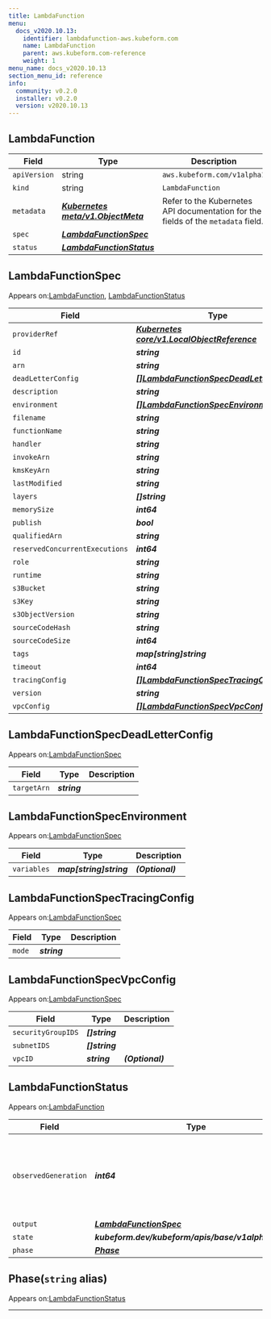 ```yaml
---
title: LambdaFunction
menu:
  docs_v2020.10.13:
    identifier: lambdafunction-aws.kubeform.com
    name: LambdaFunction
    parent: aws.kubeform.com-reference
    weight: 1
menu_name: docs_v2020.10.13
section_menu_id: reference
info:
  community: v0.2.0
  installer: v0.2.0
  version: v2020.10.13
---
```


## LambdaFunction
| Field | Type | Description |
| ------ | ----- | ----------- |
| `apiVersion` | string | `aws.kubeform.com/v1alpha1` |
|    `kind` | string | `LambdaFunction` |
| `metadata` | ***[Kubernetes meta/v1.ObjectMeta](https://kubernetes.io/docs/reference/generated/kubernetes-api/v1.13/#objectmeta-v1-meta)***|Refer to the Kubernetes API documentation for the fields of the `metadata` field.|
| `spec` | ***[LambdaFunctionSpec](#lambdafunctionspec)***||
| `status` | ***[LambdaFunctionStatus](#lambdafunctionstatus)***||
## LambdaFunctionSpec

Appears on:[LambdaFunction](#lambdafunction), [LambdaFunctionStatus](#lambdafunctionstatus)

| Field | Type | Description |
| ------ | ----- | ----------- |
| `providerRef` | ***[Kubernetes core/v1.LocalObjectReference](https://kubernetes.io/docs/reference/generated/kubernetes-api/v1.13/#localobjectreference-v1-core)***||
| `id` | ***string***||
| `arn` | ***string***| ***(Optional)*** |
| `deadLetterConfig` | ***[[]LambdaFunctionSpecDeadLetterConfig](#lambdafunctionspecdeadletterconfig)***| ***(Optional)*** |
| `description` | ***string***| ***(Optional)*** |
| `environment` | ***[[]LambdaFunctionSpecEnvironment](#lambdafunctionspecenvironment)***| ***(Optional)*** |
| `filename` | ***string***| ***(Optional)*** |
| `functionName` | ***string***||
| `handler` | ***string***||
| `invokeArn` | ***string***| ***(Optional)*** |
| `kmsKeyArn` | ***string***| ***(Optional)*** |
| `lastModified` | ***string***| ***(Optional)*** |
| `layers` | ***[]string***| ***(Optional)*** |
| `memorySize` | ***int64***| ***(Optional)*** |
| `publish` | ***bool***| ***(Optional)*** |
| `qualifiedArn` | ***string***| ***(Optional)*** |
| `reservedConcurrentExecutions` | ***int64***| ***(Optional)*** |
| `role` | ***string***||
| `runtime` | ***string***||
| `s3Bucket` | ***string***| ***(Optional)*** |
| `s3Key` | ***string***| ***(Optional)*** |
| `s3ObjectVersion` | ***string***| ***(Optional)*** |
| `sourceCodeHash` | ***string***| ***(Optional)*** |
| `sourceCodeSize` | ***int64***| ***(Optional)*** |
| `tags` | ***map[string]string***| ***(Optional)*** |
| `timeout` | ***int64***| ***(Optional)*** |
| `tracingConfig` | ***[[]LambdaFunctionSpecTracingConfig](#lambdafunctionspectracingconfig)***| ***(Optional)*** |
| `version` | ***string***| ***(Optional)*** |
| `vpcConfig` | ***[[]LambdaFunctionSpecVpcConfig](#lambdafunctionspecvpcconfig)***| ***(Optional)*** |
## LambdaFunctionSpecDeadLetterConfig

Appears on:[LambdaFunctionSpec](#lambdafunctionspec)

| Field | Type | Description |
| ------ | ----- | ----------- |
| `targetArn` | ***string***||
## LambdaFunctionSpecEnvironment

Appears on:[LambdaFunctionSpec](#lambdafunctionspec)

| Field | Type | Description |
| ------ | ----- | ----------- |
| `variables` | ***map[string]string***| ***(Optional)*** |
## LambdaFunctionSpecTracingConfig

Appears on:[LambdaFunctionSpec](#lambdafunctionspec)

| Field | Type | Description |
| ------ | ----- | ----------- |
| `mode` | ***string***||
## LambdaFunctionSpecVpcConfig

Appears on:[LambdaFunctionSpec](#lambdafunctionspec)

| Field | Type | Description |
| ------ | ----- | ----------- |
| `securityGroupIDS` | ***[]string***||
| `subnetIDS` | ***[]string***||
| `vpcID` | ***string***| ***(Optional)*** |
## LambdaFunctionStatus

Appears on:[LambdaFunction](#lambdafunction)

| Field | Type | Description |
| ------ | ----- | ----------- |
| `observedGeneration` | ***int64***| ***(Optional)*** Resource generation, which is updated on mutation by the API Server.|
| `output` | ***[LambdaFunctionSpec](#lambdafunctionspec)***| ***(Optional)*** |
| `state` | ***kubeform.dev/kubeform/apis/base/v1alpha1.State***| ***(Optional)*** |
| `phase` | ***[Phase](#phase)***| ***(Optional)*** |
## Phase(`string` alias)

Appears on:[LambdaFunctionStatus](#lambdafunctionstatus)

---
